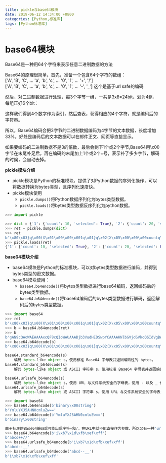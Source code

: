 ```yaml
---
title: pickle与base64模块
date: 2019-06-12 14:34:00 +0800
categories: [Python,标准库]
tags: [Python标准库]
---
```


# base64模块

Base64是一种用64个字符来表示任意二进制数据的方法

Base64的原理很简单，首先，准备一个包含64个字符的数组：  
['A', 'B', 'C', ... 'a', 'b', 'c', ... '0', '1', ... '+', '/']  
['A', 'B', 'C', ... 'a', 'b', 'c', ... '0', '1', ... '-', '_']   这个是基于url safe的编码

然后，对二进制数据进行处理，每3个字节一组，一共是3x8=24bit，划为4组，每组正好6个bit：

这样我们得到4个数字作为索引，然后查表，获得相应的4个字符，就是编码后的字符串。

所以，Base64编码会把3字节的二进制数据编码为4字节的文本数据，长度增加33%，好处是编码后的文本数据可以在邮件正文、网页等直接显示。

如果要编码的二进制数据不是3的倍数，最后会剩下1个或2个字节,Base64用\x00字节在末尾补足后，再在编码的末尾加上1个或2个=号，表示补了多少字节，解码的时候，会自动去掉。

**pickle模块介绍**

- pickle模块是Python的标准模块，提供了对Python数据的序列化操作，可以将数据转换为bytes类型，且序列化速度快。
- pickle模块使用
    - `pickle.dumps()`将Python数据序列化为bytes类型数据。
    - `pickle.loads()`将bytes类型数据反序列化为python数据。

```python
>>> import pickle

>>> dict = {'1': {'count': 10, 'selected': True}, '2': {'count': 20, 'selected': False}}
>>> ret = pickle.dumps(dict)
>>> ret
b'\x80\x03}q\x00(X\x01\x00\x00\x001q\x01}q\x02(X\x05\x00\x00\x00countq\x03K\nX\x08\x00\x00\x00selectedq\x04\x88uX\x01\x00\x00\x002q\x05}q\x06(h\x03K\x14h\x04\x89uu.'
>>> pickle.loads(ret)
{'1': {'count': 10, 'selected': True}, '2': {'count': 20, 'selected': False}}
```

**base64模块介绍**

- base64模块是Python的标准模块，可以对bytes类型数据进行编码，并得到bytes类型的密文数据。
- base64模块使用：
    - `base64.b64encode()`将bytes类型数据进行base64编码，返回编码后的bytes类型数据。
    - `base64.b64deocde()`将base64编码后的bytes类型数据进行解码，返回解码后的bytes类型数据。

```python
>>> import base64
>>> ret
b'\x80\x03}q\x00(X\x01\x00\x00\x001q\x01}q\x02(X\x05\x00\x00\x00countq\x03K\nX\x08\x00\x00\x00selectedq\x04\x88uX\x01\x00\x00\x002q\x05}q\x06(h\x03K\x14h\x04\x89uu.'
>>> b = base64.b64encode(ret)
>>> b
b'gAN9cQAoWAEAAAAxcQF9cQIoWAUAAABjb3VudHEDSwpYCAAAAHNlbGVjdGVkcQSIdVgBAAAAMnEFfXEGKGgDSxRoBIl1dS4='
>>> base64.b64decode(b)
b'\x80\x03}q\x00(X\x01\x00\x00\x001q\x01}q\x02(X\x05\x00\x00\x00countq\x03K\nX\x08\x00\x00\x00selectedq\x04\x88uX\x01\x00\x00\x002q\x05}q\x06(h\x03K\x14h\x04\x89uu.'
```

```python
base64.standard_b64encode(s)
    编码 bytes-like object s，使用标准 Base64 字母表并返回编码过的 bytes。
base64.standard_b64decode(s)
    解码 bytes-like object 或 ASCII 字符串 s，使用标准 Base64 字母表并返回编码过的 bytes。
```

```python
base64.urlsafe_b64encode(s)
    编码 bytes-like object s，使用 URL 与文件系统安全的字母表，使用 - 以及 _ 代替标准 Base64 字母表中的 + 和 /。返回编码过的 bytes。结果中可能包含 =。
base64.urlsafe_b64decode(s)
    解码 bytes-like object 或 ASCII 字符串 s，使用 URL 与文件系统安全的字母表，使用 - 以及 _ 代替标准 Base64 字母表中的 + 和 /。返回解码过的 bytes
```

```python
>>> import base64
>>> base64.b64encode(b'binary\x00string')
b'YmluYXJ5AHN0cmluZw=='
>>> base64.b64decode(b'YmluYXJ5AHN0cmluZw==')
b'binary\x00string'

由于标准的Base64编码后可能出现字符+和/，在URL中就不能直接作为参数，所以又有一种"url safe"的base64编码，其实就是把字符+和/分别变成-和_：
>>> base64.b64encode(b'i\xb7\x1d\xfb\xef\xff')
b'abcd++//'
>>> base64.urlsafe_b64encode(b'i\xb7\x1d\xfb\xef\xff')
b'abcd--__'
>>> base64.urlsafe_b64decode('abcd--__')
b'i\xb7\x1d\xfb\xef\xff'
```

